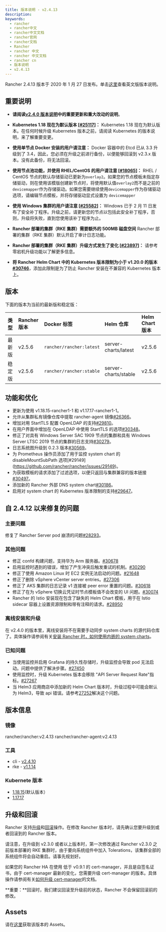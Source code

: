 ```yaml
---
title: 版本说明 - v2.4.13
description:
keywords:
  - rancher
  - rancher中文
  - rancher中文文档
  - rancher官网
  - rancher文档
  - Rancher
  - rancher 中文
  - rancher 中文文档
  - rancher cn
  - 版本说明
  - v2.4.13
---
```


Rancher 2.4.13 版本于 2020 年 1 月 27 日发布。单击[这里](https://github.com/rancher/rancher/releases/tag/v2.4.13)查看英文版版本说明。

## 重要说明

- **请阅读[v2.4.0 版本说明](/docs/rancher2/releases/v2.4.0/)中的重要更新和重大改动的说明**。

- **Kubernetes 1.18 现在为默认版本 [[#25117](https://github.com/rancher/rancher/issues/25117)]：** Kubernetes 1.18 现在为默认版本。在任何时候升级 Kubernetes 版本之前，请阅读 Kubernetes 的版本说明，来了解重要变更。

- **使用单节点 Docker 安装的用户请注意：** Docker 容器中的 Etcd 已从 3.3 升级到了 3.4，因此，您必须在升级之前进行备份，以便能够回滚到 v2.3.x 版本。没有此备份，将无法回滚。

- **使用节点池功能，并使用 RHEL/CentOS 的用户请注意 [[#18065](https://github.com/rancher/rancher/issues/18065)]：** RHEL / CentOS 节点的默认存储驱动已更新为`overlay2`。如果您的节点模板未指定存储驱动，则在使用该模版创建新节点时，将使用默认值`overlay2`而不是之前的`devicemapper`作为存储驱动。如果您需要继续使用`devicemapper`作为存储驱动选项，请编辑节点模板，并将存储驱动显式设置为 `devicemapper`

- **使用 Windows 集群的用户请注意 [[#25582](https://github.com/rancher/rancher/issues/25582)]：** Windows 已于 2 月 11 日发布了安全补丁程序。升级之前，请更新您的节点以包括此安全补丁程序，否则，升级将失败，直到您使用该补丁程序为止。

- **Rancher 部署的集群（RKE 集群）需要额外的 500MB 磁盘空间** Rancher 部署的集群（RKE 集群）默认开启了审计日志功能。

- **Rancher 部署的集群（RKE 集群）升级方式发生了变化 [[#23897](https://github.com/rancher/rancher/issues/23897)]：** 请参考零宕机升级功能以了解更多信息。

- **将 Rancher Helm Chart 中的 Kubernetes 版本限制为小于 v1.20.0 的版本[#30746](https://github.com/rancher/rancher/issues/30746)**，添加此限制是为了防止 Rancher 安装在不兼容的 Kubernetes 版本上。

## 版本

下面的版本为当前的最新版和稳定版：

| 类型   | Rancher 版本 | Docker 标签              | Helm 仓库            | Helm Chart 版本 |
| :----- | :----------- | :----------------------- | :------------------- | :-------------- |
| 最新版 | v2.5.6       | `rancher/rancher:latest` | server-charts/latest | v2.5.6          |
| 稳定版 | v2.5.6       | `rancher/rancher:stable` | server-charts/stable | v2.5.6          |

## 功能和优化

- 更新为使用 v1.18.15-rancher1-1 和 v1.17.17-rancher1-1。
- 允许从集群私有镜像仓库中提取 rancher-agent 镜像[#26366](https://github.com/rancher/rancher/issues/26366)。
- 增加对用 StartTLS 配置 OpenLDAP 的支持[#29810](https://github.com/rancher/rancher/issues/29810)。
- 在用户界面中增加在 OpenLDAP 中使用 StartTLS 的选项[#30348](https://github.com/rancher/rancher/issues/30348)。
- 修正了对具有 Windows Server SAC 1909 节点的集群和具有 Windows Server LTSC 2019 节点的集群的日志支持[#30279](https://github.com/rancher/rancher/issues/30279)。
- 日志系统图升级到 0.2.3 版本[#30569](https://github.com/rancher/rancher/issues/30569)。
- 为 Prometheus 操作员添加了用于监控 system chart 的 disableMountSubPath 选项[#29149] (https://github.com/rancher/rancher/issues/29149)。
- 为获取模板的请求添加了过滤选项，以便只返回与集群兼容的版本链接[#30497](https://github.com/rancher/rancher/issues/30497)。
- 添加新的 Rancher 外部 DNS system chart[#30186](https://github.com/rancher/rancher/issues/30186)。
- 启用对 system chart 的 Kubernetes 版本限制的支持[#29647](https://github.com/rancher/rancher/issues/29647)。

## 自 2.4.12 以来修复的问题

### 主要问题

修复了 Rancher Server pod 崩溃的问题[#28293](https://github.com/rancher/rancher/issues/28293)。

### 其他问题

- 修正 confd 构建问题，支持华为 Arm 服务器。[#30678](https://github.com/rancher/rancher/issues/30678)
- 启用监控时遇到的错误，增加了产生冲突后触发重试的机制。[#30290](https://github.com/rancher/rancher/issues/30290)
- 修正了使用 Amazon Linux 时 EC2 实例无法启动的问题。[#21648](https://github.com/rancher/rancher/issues/21648)
- 修正了删除 vSphere vCenter server entries。[#27306](https://github.com/rancher/rancher/issues/27306)
- 修正了 AKS 集群的日志记录 v1 连接被 peer error 重置的问题。[#30618](https://github.com/rancher/rancher/issues/30618)
- 修正了在为 vSphere 切换云凭证时节点模板值不会改变的 UI 问题。[#30074](https://github.com/rancher/rancher/issues/30074)
- Rancher 的 Istio 安装现在包含了缺失的 Helm Chart 模板，用于在 Istio sidecar 容器上设置资源限制和带有注释的请求。[#28950](https://github.com/rancher/rancher/issues/28950)

### 离线安装和升级

在 v2.4.0 的版本里，离线安装将不在需要手动同步 system charts 的源代码仓库了。具体操作请参阅有关[安装 Rancher 时，如何使用内嵌的 system charts](/docs/rancher2/installation/other-installation-methods/air-gap/install-rancher/_index)。

### 已知问题

- 当使用监控并启用 Grafana 的持久性存储时，升级监控会导致 pod 无法启动。问题中提供了解决步骤。[#27450](https://github.com/rancher/rancher/issues/27450)
- 使用监控时，升级 Kubernetes 版本会移除 "API Server Request Rate"指标。[#27267](https://github.com/rancher/rancher/issues/27267)
- 当 Helm3 应用商店中添加新的 Helm Chart 版本时，升级过程中可能会默认为 Helm3，导致 api 错误。请参考[27252](https://github.com/rancher/rancher/issues/27252)解决这个问题。

## 版本信息

### 镜像

rancher/rancher:v2.4.13
rancher/rancher-agent:v2.4.13

### 工具

- cli - [v2.4.10](https://github.com/rancher/rancher/releases/tag/v2.4.10)
- rke - [v1.1.14](https://github.com/rancher/rke/releases/tag/v1.1.14)

### Kubernete 版本

- [1.18.15](https://github.com/rancher/hyperkube/tree/v1.18)(默认版本）
- [1.17.17](https://github.com/rancher/hyperkube/tree/v1.17)

## 升级和回滚

Rancher 支持[升级](/docs/rancher2/installation/install-rancher-on-k8s/upgrades/_index)和[回滚](/docs/rancher2/installation/install-rancher-on-k8s/rollbacks/_index)操作。在修改 Rancher 版本时，请先确认您要升级到或者回滚到的 Rancher 版本。

请注意，在升级到 v2.3.0 或者以上版本时，第一次修改通过 Rancher v2.3.0 之前版本部署的 RKE 集群时，由于要向系统组件中加入 Tolerations，该集群全部的系统组件将会自动重启。请事先规划好。

如果您的 Rancher HA 在使用 低于 v0.9.1 的 cert-manager，并且是自签名证书，由于 cert-manager 最新的变化，您需要升级 cert-manager 的版本。具体操作请参阅有关[如何升级 cert-manager](/docs/rancher2/installation/resources/upgrading-cert-manager/_index)的文档。

**重要：**回滚时，我们建议回滚至升级前的状态，Rancher 不会保留回滚前的修改。

## Assets

请在[这里](https://github.com/rancher/rancher/releases/tag/v2.4.13)获取该版本的 Assets。
